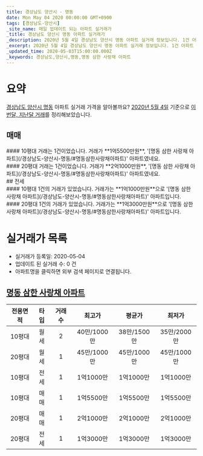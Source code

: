 ```yaml
---
title: 경상남도 양산시 - 명동
date: Mon May 04 2020 00:00:00 GMT+0900
tags: [경상남도-양산시]
_site_name: 매일 업데이트 되는 아파트 실거래가
_title: 경상남도 양산시 명동 아파트 실거래가
_description: 2020년 5월 4일 경상남도 양산시 명동 아파트 실거래 정보입니다. 1건 아파트 정보가 있습니다.
_excerpt: 2020년 5월 4일 경상남도 양산시 명동 아파트 실거래 정보입니다. 1건 아파트 정보가 있습니다.
_updated_time: 2020-05-03T15:00:00.000Z
_keywords: 경상남도,양산시,명동,명동 삼한 사랑채 아파트
---
```





# 요약
<ins>경상남도 양산시 명동</ins> 아파트 실거래 가격을 알아볼까요? <ins>2020년 5월 4일</ins> 기준으로 <ins>이번달, 지난달 거래</ins>를 정리해보았습니다.

## 매매
<div class="container">
<div class="six columns" markdown="1">
#### 10평대
거래는 1건이었습니다. 거래가 **1억5500만원**, '[명동 삼한 사랑채 아파트](/경상남도-양산시-명동/#명동삼한사랑채아파트)' 아파트였네요.
</div>
<div class="six columns" markdown="1">
#### 20평대
거래는 1건이었습니다. 거래가 **2억1000만원**, '[명동 삼한 사랑채 아파트](/경상남도-양산시-명동/#명동삼한사랑채아파트)' 아파트였네요.
</div>
</div>
## 전세
<div class="container">
<div class="six columns" markdown="1">
#### 10평대
1건의 거래가 있었습니다. 거래가는 **1억1000만원**으로 '[명동 삼한 사랑채 아파트](/경상남도-양산시-명동/#명동삼한사랑채아파트)' 아파트입니다.
</div>
<div class="six columns" markdown="1">
#### 20평대
1건의 거래가 있었습니다. 거래가는 **1억3000만원**으로 '[명동 삼한 사랑채 아파트](/경상남도-양산시-명동/#명동삼한사랑채아파트)' 아파트입니다.
</div>
</div>



# 실거래가 목록
- 실거래가 등록일: 2020-05-04
- 업데이트 된 실거래 수: 0 건
- 아파트명을 클릭하면 외부 검색 페이지로 연결됩니다.

## [명동 삼한 사랑채 아파트](#명동삼한사랑채아파트)

|전용면적|타입|거래수|최고가|평균가|최저가|
|:---:|:---:|:---:|:---:|:---:|:---:|
|10평대|<span class="deal-type-3">월세</span>|2|40만/1000만|38만/1500만|35만/2000만|
|20평대|<span class="deal-type-3">월세</span>|1|45만/1000만|45만/1000만|45만/1000만|
|10평대|<span class="deal-type-2">전세</span>|1|1억1000만|1억1000만|1억1000만|
|10평대|<span class="deal-type-1">매매</span>|1|1억5500만|1억5500만|1억5500만|
|20평대|<span class="deal-type-1">매매</span>|1|2억1000만|2억1000만|2억1000만|
|20평대|<span class="deal-type-2">전세</span>|1|1억3000만|1억3000만|1억3000만|

<br/>



